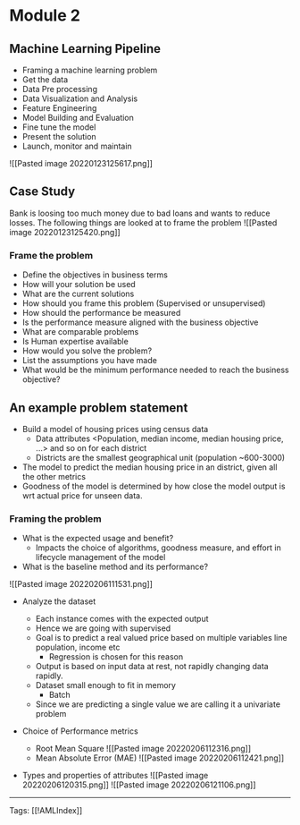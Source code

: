 # Module 2
## Machine Learning Pipeline
- Framing a machine learning problem
- Get the data
- Data Pre processing
- Data Visualization and Analysis
- Feature Engineering
- Model Building and Evaluation
- Fine tune the model
- Present the solution
- Launch, monitor and maintain

![[Pasted image 20220123125617.png]]

## Case Study
Bank is loosing too much money due to bad loans and wants to reduce losses. The following things are looked at to frame the problem
![[Pasted image 20220123125420.png]]

### Frame the problem
- Define the objectives in business terms
- How will your solution be used
- What are the current solutions
- How should you frame this problem (Supervised or unsupervised)
- How should the performance be measured
- Is the performance measure aligned with the business objective
- What are comparable problems
- Is Human expertise available
- How would you solve the problem?
- List the assumptions you have made
- What would be the minimum performance needed to reach the business objective? 

## An example problem statement
- Build a model of housing prices using census data
	- Data attributes <Population, median income, median housing price, ...> and so on for each district
	- Districts are the smallest geographical unit (population ~600-3000)
- The model to predict the median housing price in an district, given all the other metrics
- Goodness of the model is determined by how close the model output is wrt actual price for unseen data.

### Framing the problem
- What is the expected usage and benefit?
	- Impacts the choice of algorithms, goodness measure, and effort in lifecycle management of the model
- What is the baseline method and its performance?

![[Pasted image 20220206111531.png]]

- Analyze the dataset
	- Each instance comes with the expected output
	- Hence we are going with supervised
	- Goal is to predict a real valued price based on multiple variables line population, income etc
		- Regression is chosen for this reason
	- Output is based on input data at rest, not rapidly changing data rapidly.
	- Dataset small enough to fit in memory
		- Batch
	- Since we are predicting a single value we are calling it a univariate problem

- Choice of Performance metrics
	- Root Mean Square
	   ![[Pasted image 20220206112316.png]]
	- Mean Absolute Error (MAE)
	   ![[Pasted image 20220206112421.png]]
	   
- Types and properties of attributes
![[Pasted image 20220206120315.png]]
![[Pasted image 20220206121106.png]]



---
Tags: [[!AMLIndex]]